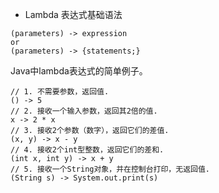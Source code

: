 * Lambda 表达式基础语法

```
(parameters) -> expression
or
(parameters) -> {statements;}
```

Java中lambda表达式的简单例子。

```
// 1. 不需要参数，返回值.
() -> 5
// 2. 接收一个输入参数，返回其2倍的值.
x -> 2 * x
// 3. 接收2个参数（数字），返回它们的差值.
(x, y) -> x - y
// 4. 接收2个int型整数，返回它们的差和.
(int x, int y) -> x + y
// 5. 接收一个String对象，并在控制台打印，无返回值.
(String s) -> System.out.print(s)
```



